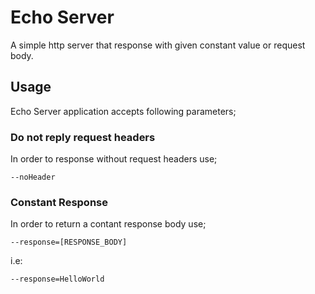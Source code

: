 # Echo Server
A simple http server that response with given constant value or request body. 

## Usage
Echo Server application accepts following parameters;

### Do not reply request headers
In order to response without request headers use;

    --noHeader

### Constant Response
In order to return a contant response body use;

    --response=[RESPONSE_BODY]

i.e:

    --response=HelloWorld

